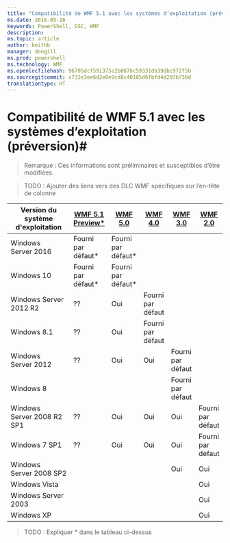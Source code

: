 ```yaml
---
title: "Compatibilité de WMF 5.1 avec les systèmes d’exploitation (préversion)"
ms.date: 2016-05-16
keywords: PowerShell, DSC, WMF
description: 
ms.topic: article
author: keithb
manager: dongill
ms.prod: powershell
ms.technology: WMF
ms.openlocfilehash: 96795dcf591375c2b087bc59331db39dbc972f5b
ms.sourcegitcommit: c732e3ee6d2e0e9cd8c40105d6fbfd4d207b730d
translationtype: HT
---
```

# <a name="wmf-51-operating-system-compatibility-preview"></a>Compatibilité de WMF 5.1 avec les systèmes d’exploitation (préversion)#

> Remarque : Ces informations sont préliminaires et susceptibles d’être modifiées.

>TODO : Ajouter des liens vers des DLC WMF spécifiques sur l’en-tête de colonne

| Version du système d'exploitation | [WMF 5.1 Preview*]() | [WMF 5.0]() | [WMF 4.0]() |  [WMF 3.0]() | [WMF 2.0]() |
| ------------------------ | ----------- | ----------- | ----------- | ------------ |  ------------- |
| Windows Server 2016 | Fourni par défaut* | Fourni par défaut* |  |  |  |
| Windows 10 | Fourni par défaut* | Fourni par défaut*  | | | |  
| Windows Server 2012 R2| ?? | Oui | Fourni par défaut |  |  |
| Windows 8.1 | ?? | Oui |  Fourni par défaut |  |  |
| Windows Server 2012 | ?? | Oui | Oui |  Fourni par défaut | |
| Windows 8 |  |  |  | Fourni par défaut | |
| Windows Server 2008 R2 SP1 | ?? | Oui | Oui |  Oui| Fourni par défaut |
| Windows 7 SP1  | ?? | Oui | Oui | Oui | Fourni par défaut |
| Windows Server 2008 SP2 | | | | Oui | Oui |
| Windows Vista | | | | | Oui |
| Windows Server 2003| | | |  | Oui |
| Windows XP | | | |  | Oui |

>TODO : Expliquer * dans le tableau ci-dessus
